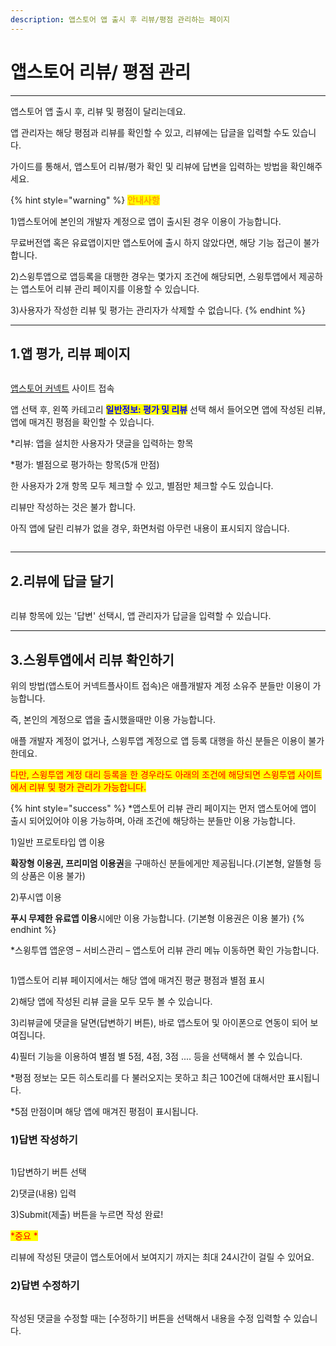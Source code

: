 ```yaml
---
description: 앱스토어 앱 출시 후 리뷰/평점 관리하는 페이지
---
```


# 앱스토어 리뷰/ 평점 관리

***

앱스토어 앱 출시 후, 리뷰 및 평점이 달리는데요.

앱 관리자는 해당 평점과 리뷰를 확인할 수 있고, 리뷰에는 답글을 입력할 수도 있습니다.

가이드를 통해서, 앱스토어 리뷰/평가 확인 및 리뷰에 답변을 입력하는 방법을 확인해주세요.&#x20;

{% hint style="warning" %}
<mark style="color:orange;">**안내사항**</mark>

1\)앱스토어에 본인의 개발자 계정으로 앱이 출시된 경우 이용이 가능합니다.&#x20;

무료버전앱 혹은 유료앱이지만 앱스토어에 출시 하지 않았다면, 해당 기능 접근이 불가합니다.

2\)스윙투앱으로 앱등록을 대행한 경우는 몇가지 조건에 해당되면, 스윙투앱에서 제공하는 앱스토어 리뷰 관리 페이지를 이용할 수 있습니다.&#x20;

3\)사용자가 작성한 리뷰 및 평가는 관리자가 삭제할 수 없습니다.&#x20;
{% endhint %}

***



## 1.앱 평가, 리뷰 페이지

<div align="left">

<figure><img src="../../.gitbook/assets/앱스토어 리뷰2.png" alt=""><figcaption></figcaption></figure>

</div>

[앱스토어 커넥트](https://appstoreconnect.apple.com/) 사이트 접속

앱 선택 후, 왼쪽 카테고리 <mark style="color:blue;">**일반정보: 평가 및 리뷰**</mark> 선택 해서 들어오면 앱에 작성된 리뷰, 앱에 매겨진 평점을 확인할 수 있습니다.

\*리뷰: 앱을 설치한 사용자가 댓글을 입력하는 항목

\*평가: 별점으로 평가하는 항목(5개 만점)

한 사용자가 2개 항목 모두 체크할 수 있고, 별점만 체크할 수도 있습니다.

리뷰만 작성하는 것은 불가 합니다.



아직 앱에 달린 리뷰가 없을 경우, 화면처럼 아무런 내용이 표시되지 않습니다.

<figure><img src="../../.gitbook/assets/앱스토어 리뷰.png" alt=""><figcaption></figcaption></figure>

***



## 2.리뷰에 답글 달기

<figure><img src="../../.gitbook/assets/앱스토어-리뷰3.png" alt=""><figcaption></figcaption></figure>

리뷰 항목에 있는 '답변' 선택시, 앱 관리자가 답글을 입력할 수 있습니다.



***



## 3.스윙투앱에서 리뷰 확인하기



위의 방법(앱스토어 커넥트플사이트 접속)은 애플개발자 계정 소유주 분들만 이용이 가능합니다.&#x20;

즉, 본인의 계정으로 앱을 출시했을때만 이용 가능합니다.

애플 개발자 계정이 없거나, 스윙투앱 계정으로 앱 등록 대행을 하신 분들은 이용이 불가한데요.&#x20;

<mark style="color:red;">다만, 스윙투앱 계정 대리 등록을 한 경우라도 아래의 조건에 해당되면 스윙투앱 사이트에서 리뷰 및 평가 관리가 가능합니다.</mark>

{% hint style="success" %}
\*앱스토어 리뷰 관리 페이지는 먼저 앱스토어에 앱이 출시 되어있어야 이용 가능하며, 아래 조건에 해당하는 분들만 이용 가능합니다.

1\)일반 프로토타입 앱 이용

**확장형 이용권, 프리미엄 이용권**을 구매하신 분들에게만 제공됩니다.(기본형, 알뜰형 등의 상품은 이용 불가)

2\)푸시앱 이용

**푸시 무제한 유료앱 이용**시에만 이용 가능합니다. (기본형 이용권은 이용 불가)
{% endhint %}



\*스윙투앱 앱운영 – 서비스관리 – 앱스토어 리뷰 관리 메뉴 이동하면 확인 가능합니다.

<figure><img src="../../.gitbook/assets/SE-bb51d03b-a811-4b71-82df-ac09394c3405.png" alt=""><figcaption></figcaption></figure>

1\)앱스토어 리뷰 페이지에서는 해당 앱에 매겨진 평균 평점과 별점 표시

2\)해당 앱에 작성된 리뷰 글을 모두 모두 볼 수 있습니다.

3\)리뷰글에 댓글을 달면(답변하기 버튼), 바로 앱스토어 및 아이폰으로 연동이 되어 보여집니다.

4\)필터 기능을 이용하여 별점 별 5점, 4점, 3점 .... 등을 선택해서 볼 수 있습니다.

​\*평점 정보는 모든 히스토리를 다 불러오지는 못하고 최근 100건에 대해서만 표시됩니다.

\*5점 만점이며 해당 앱에 매겨진 평점이 표시됩니다.



### 1)답변 작성하기

<figure><img src="../../.gitbook/assets/앱스토어리뷰오픈2-(1).png" alt=""><figcaption></figcaption></figure>

1\)답변하기 버튼 선택

2\)댓글(내용) 입력

3\)Submit(제출) 버튼을 누르면 작성 완료!

<mark style="color:red;">\*중요 \*</mark>

리뷰에 작성된 댓글이 앱스토어에서 보여지기 까지는 최대 24시간이 걸릴 수 있어요.



### 2)답변 수정하기

<figure><img src="../../.gitbook/assets/앱스토어리뷰3.png" alt=""><figcaption></figcaption></figure>

작성된 댓글을 수정할 때는 \[수정하기] 버튼을 선택해서 내용을 수정 입력할 수 있습니다.

